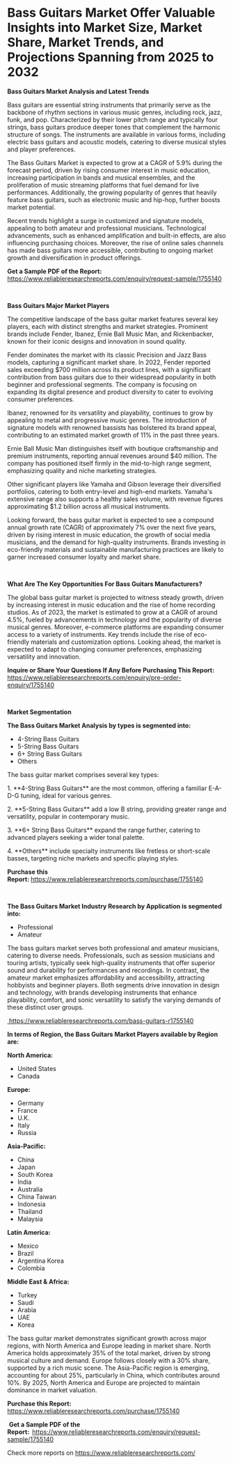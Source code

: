 <p><h1>Bass Guitars Market Offer Valuable Insights into Market Size, Market Share, Market Trends, and Projections Spanning from 2025 to 2032</h1></p><p><strong>Bass Guitars Market Analysis and Latest Trends</strong></p>
<p><p>Bass guitars are essential string instruments that primarily serve as the backbone of rhythm sections in various music genres, including rock, jazz, funk, and pop. Characterized by their lower pitch range and typically four strings, bass guitars produce deeper tones that complement the harmonic structure of songs. The instruments are available in various forms, including electric bass guitars and acoustic models, catering to diverse musical styles and player preferences.</p><p>The Bass Guitars Market is expected to grow at a CAGR of 5.9% during the forecast period, driven by rising consumer interest in music education, increasing participation in bands and musical ensembles, and the proliferation of music streaming platforms that fuel demand for live performances. Additionally, the growing popularity of genres that heavily feature bass guitars, such as electronic music and hip-hop, further boosts market potential.</p><p>Recent trends highlight a surge in customized and signature models, appealing to both amateur and professional musicians. Technological advancements, such as enhanced amplification and built-in effects, are also influencing purchasing choices. Moreover, the rise of online sales channels has made bass guitars more accessible, contributing to ongoing market growth and diversification in product offerings.</p></p>
<p><strong>Get a Sample PDF of the Report:&nbsp;</strong> <a href="https://www.reliableresearchreports.com/enquiry/request-sample/1755140?utm_campaign=1674&utm_medium=2&utm_source=Github&utm_content=ia&utm_term=07022025&utm_id=bass-guitars">https://www.reliableresearchreports.com/enquiry/request-sample/1755140</a></p>
<p>&nbsp;</p>
<p><strong>Bass Guitars Major Market Players</strong></p>
<p><p>The competitive landscape of the bass guitar market features several key players, each with distinct strengths and market strategies. Prominent brands include Fender, Ibanez, Ernie Ball Music Man, and Rickenbacker, known for their iconic designs and innovation in sound quality. </p><p>Fender dominates the market with its classic Precision and Jazz Bass models, capturing a significant market share. In 2022, Fender reported sales exceeding $700 million across its product lines, with a significant contribution from bass guitars due to their widespread popularity in both beginner and professional segments. The company is focusing on expanding its digital presence and product diversity to cater to evolving consumer preferences.</p><p>Ibanez, renowned for its versatility and playability, continues to grow by appealing to metal and progressive music genres. The introduction of signature models with renowned bassists has bolstered its brand appeal, contributing to an estimated market growth of 11% in the past three years.</p><p>Ernie Ball Music Man distinguishes itself with boutique craftsmanship and premium instruments, reporting annual revenues around $40 million. The company has positioned itself firmly in the mid-to-high range segment, emphasizing quality and niche marketing strategies.</p><p>Other significant players like Yamaha and Gibson leverage their diversified portfolios, catering to both entry-level and high-end markets. Yamaha's extensive range also supports a healthy sales volume, with revenue figures approximating $1.2 billion across all musical instruments.</p><p>Looking forward, the bass guitar market is expected to see a compound annual growth rate (CAGR) of approximately 7% over the next five years, driven by rising interest in music education, the growth of social media musicians, and the demand for high-quality instruments. Brands investing in eco-friendly materials and sustainable manufacturing practices are likely to garner increased consumer loyalty and market share.</p></p>
<p>&nbsp;</p>
<p><strong>What Are The Key Opportunities For Bass Guitars Manufacturers?</strong></p>
<p><p>The global bass guitar market is projected to witness steady growth, driven by increasing interest in music education and the rise of home recording studios. As of 2023, the market is estimated to grow at a CAGR of around 4.5%, fueled by advancements in technology and the popularity of diverse musical genres. Moreover, e-commerce platforms are expanding consumer access to a variety of instruments. Key trends include the rise of eco-friendly materials and customization options. Looking ahead, the market is expected to adapt to changing consumer preferences, emphasizing versatility and innovation.</p></p>
<p><strong>Inquire or Share Your Questions If Any Before Purchasing This Report:</strong> <a href="https://www.reliableresearchreports.com/enquiry/pre-order-enquiry/1755140?utm_campaign=1674&utm_medium=2&utm_source=Github&utm_content=ia&utm_term=07022025&utm_id=bass-guitars">https://www.reliableresearchreports.com/enquiry/pre-order-enquiry/1755140</a></p>
<p>&nbsp;</p>
<p><strong>Market Segmentation</strong></p>
<p><strong>The Bass Guitars Market Analysis by types is segmented into:</strong></p>
<p><ul><li>4-String Bass Guitars</li><li>5-String Bass Guitars</li><li>6+ String Bass Guitars</li><li>Others</li></ul></p>
<p><p>The bass guitar market comprises several key types: </p><p>1. **4-String Bass Guitars** are the most common, offering a familiar E-A-D-G tuning, ideal for various genres.  </p><p>2. **5-String Bass Guitars** add a low B string, providing greater range and versatility, popular in contemporary music.  </p><p>3. **6+ String Bass Guitars** expand the range further, catering to advanced players seeking a wider tonal palette.  </p><p>4. **Others** include specialty instruments like fretless or short-scale basses, targeting niche markets and specific playing styles.</p></p>
<p><strong>Purchase this Report:&nbsp;</strong><a href="https://www.reliableresearchreports.com/purchase/1755140?utm_campaign=1674&utm_medium=2&utm_source=Github&utm_content=ia&utm_term=07022025&utm_id=bass-guitars">https://www.reliableresearchreports.com/purchase/1755140</a></p>
<p>&nbsp;</p>
<p><strong>The Bass Guitars Market Industry Research by Application is segmented into:</strong></p>
<p><ul><li>Professional</li><li>Amateur</li></ul></p>
<p><p>The bass guitars market serves both professional and amateur musicians, catering to diverse needs. Professionals, such as session musicians and touring artists, typically seek high-quality instruments that offer superior sound and durability for performances and recordings. In contrast, the amateur market emphasizes affordability and accessibility, attracting hobbyists and beginner players. Both segments drive innovation in design and technology, with brands developing instruments that enhance playability, comfort, and sonic versatility to satisfy the varying demands of these distinct user groups.</p></p>
<p><a href="https://www.reliableresearchreports.com/bass-guitars-r1755140?utm_campaign=1674&utm_medium=2&utm_source=Github&utm_content=ia&utm_term=07022025&utm_id=bass-guitars">&nbsp;https://www.reliableresearchreports.com/bass-guitars-r1755140</a></p>
<p><strong>In terms of Region, the Bass Guitars Market Players available by Region are:</strong></p>
<p>
    <p> <strong> North America: </strong>
        <ul>
            <li>United States</li>
            <li>Canada</li>
        </ul>
        </p> 
    <p> <strong> Europe: </strong>
        <ul>
            <li>Germany</li>
            <li>France</li>
            <li>U.K.</li>
            <li>Italy</li>
            <li>Russia</li>
        </ul>
        </p> 
    <p> <strong> Asia-Pacific: </strong>
        <ul>
            <li>China</li>
            <li>Japan</li>
            <li>South Korea</li>
            <li>India</li>
            <li>Australia</li>
            <li>China Taiwan</li>
            <li>Indonesia</li>
            <li>Thailand</li>
            <li>Malaysia</li>
        </ul>
        </p> 
    <p> <strong> Latin America: </strong>
        <ul>
            <li>Mexico</li>
            <li>Brazil</li>
            <li>Argentina Korea</li>
            <li>Colombia</li>
        </ul>
        </p> 
    <p> <strong> Middle East & Africa: </strong>
        <ul>
            <li>Turkey</li>
            <li>Saudi</li>
            <li>Arabia</li>
            <li>UAE</li>
            <li>Korea</li>
        </ul>
    </p>
    </p>
<p><p>The bass guitar market demonstrates significant growth across major regions, with North America and Europe leading in market share. North America holds approximately 35% of the total market, driven by strong musical culture and demand. Europe follows closely with a 30% share, supported by a rich music scene. The Asia-Pacific region is emerging, accounting for about 25%, particularly in China, which contributes around 10%. By 2025, North America and Europe are projected to maintain dominance in market valuation.</p></p>
<p><strong>Purchase this Report: </strong><a href="https://www.reliableresearchreports.com/purchase/1755140?utm_campaign=1674&utm_medium=2&utm_source=Github&utm_content=ia&utm_term=07022025&utm_id=bass-guitars">https://www.reliableresearchreports.com/purchase/1755140</a></p>
<p>&nbsp;<strong>Get a Sample PDF of the Report:&nbsp;&nbsp;</strong><a href="https://www.reliableresearchreports.com/enquiry/request-sample/1755140?utm_campaign=1674&utm_medium=2&utm_source=Github&utm_content=ia&utm_term=07022025&utm_id=bass-guitars">https://www.reliableresearchreports.com/enquiry/request-sample/1755140</a></p>
<p><strong></strong></p>
<p>Check more reports on <a href="https://www.reliableresearchreports.com/?utm_campaign=1674&utm_medium=2&utm_source=Github&utm_content=ia&utm_term=07022025&utm_id=bass-guitars">https://www.reliableresearchreports.com/</a></p>